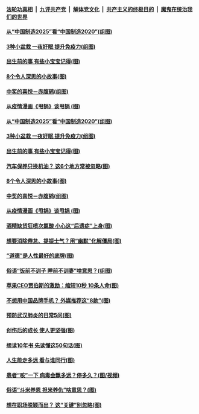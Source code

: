 ####  [法轮功真相](../../../../basic/blob/master/README.md?t=04271431) &nbsp;|&nbsp; [九评共产党](../../../../9ping.md/blob/master/README.md?t=04271431) &nbsp;|&nbsp; [解体党文化](../../../../jtdwh.md/blob/master/README.md?t=04271431)  &nbsp;|&nbsp; [共产主义的终极目的](../../../../gczydzjmd.md/blob/master/README.md?t=04271431) &nbsp;|&nbsp; [魔鬼在统治我们的世界](../../../../mgztzwmdsj.md/blob/master/README.md?t=04271431) 

#### [从“中国制造2025”看“中国制造2020”(组图)](../pages/p8/931158.md?t=04271431) 

#### [3种小盆栽 一夜好眠 提升免疫力(组图)](../pages/p8/931078.md?t=04271431) 

#### [出生前的事 有些小宝宝记得(图)](../pages/p8/931069.md?t=04271431) 

#### [8个令人深思的小故事(图)](../pages/p8/930845.md?t=04271431) 

#### [中奖的喜悦－赤腹鸫(组图)](../pages/p8/931070.md?t=04271431) 

#### [从疫情漫画《甩锅》谈甩锅 (图)](../pages/p8/930159.md?t=04271431) 

#### [从“中国制造2025”看“中国制造2020”(组图)](../pages/p8/931158.md?t=04271431) 

#### [3种小盆栽 一夜好眠 提升免疫力(组图)](../pages/p8/931078.md?t=04271431) 

#### [出生前的事 有些小宝宝记得(图)](../pages/p8/931069.md?t=04271431) 

#### [汽车保养只换机油？ 这6个地方常被忽略(图)](../pages/p8/931062.md?t=04271431) 

#### [8个令人深思的小故事(图)](../pages/p8/930845.md?t=04271431) 

#### [中奖的喜悦－赤腹鸫(组图)](../pages/p8/931070.md?t=04271431) 

#### [从疫情漫画《甩锅》谈甩锅 (图)](../pages/p8/930159.md?t=04271431) 

#### [酒精缺货狂喷次氯酸 小心这“后遗症”上身(图)](../pages/p8/931023.md?t=04271431) 

#### [想要消除倦怠、提振士气？用“幽默”化解僵局(图)](../pages/p8/930795.md?t=04271431) 

#### [“道德”是人性最好的底牌(图)](../pages/p8/930607.md?t=04271431) 

#### [俗语“饭前不训子 睡前不训妻”啥意思？(组图)](../pages/p8/930774.md?t=04271431) 

#### [苹果CEO贾伯斯的激励：缩短10秒 10条人命(图)](../pages/p8/930596.md?t=04271431) 

#### [不想用中国品牌手机？ 外媒推荐这“8款”(图)](../pages/p8/930914.md?t=04271431) 

#### [预防武汉肺炎的日常5问(图)](../pages/p8/930906.md?t=04271431) 

#### [创伤后的成长 使人更坚强(图)](../pages/p8/930873.md?t=04271431) 

#### [想读10年书 先读懂这50句话(图)](../pages/p8/930778.md?t=04271431) 

#### [人生能走多远 看与谁同行(图)](../pages/p8/930588.md?t=04271431) 

#### [患者“咳”一下 病毒会飘多远？停多久？(图/视频)](../pages/p8/930782.md?t=04271431) 

#### [俗语“斗米养恩 担米养仇”啥意思？(图)](../pages/p8/930770.md?t=04271431) 

#### [想在职场脱颖而出？ 这“关键”别忽略(图)](../pages/p8/930723.md?t=04271431) 

